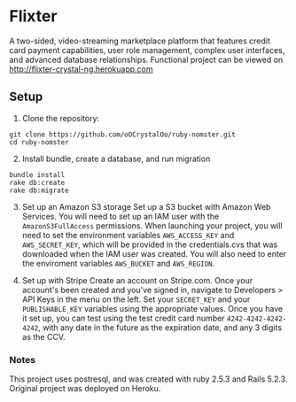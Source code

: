 # Flixter

A two-sided, video-streaming marketplace platform that features credit card payment capabilities, user role management, complex user interfaces, and advanced database relationships.
Functional project can be viewed on http://flixter-crystal-ng.herokuapp.com

## Setup
1. Clone the repository:
``` 
git clone https://github.com/oOCrystalOo/ruby-nomster.git
cd ruby-nomster
```
	
2. Install bundle, create a database, and run migration
``` 
bundle install
rake db:create
rake db:migrate
```

3. Set up an Amazon S3 storage
Set up a S3 bucket with Amazon Web Services. You will need to set up an IAM user with the `AmazonS3FullAccess` permissions. 
When launching your project, you will need to set the environment variables `AWS_ACCESS_KEY` and `AWS_SECRET_KEY`, which will be provided in the credentials.cvs that was downloaded when the IAM user was created.
You will also need to enter the enviroment variables `AWS_BUCKET` and `AWS_REGION`.

4. Set up with Stripe
Create an account on Stripe.com. Once your account's been created and you've signed in, navigate to Developers > API Keys in the menu on the left.
Set your `SECRET_KEY` and your `PUBLISHABLE_KEY` variables using the appropriate values.
Once you have it set up, you can test using the test credit card number `4242-4242-4242-4242`, with any date in the future as the expiration date, and any 3 digits as the CCV.
	
### Notes
This project uses postresql, and was created with ruby 2.5.3 and Rails 5.2.3.
Original project was deployed on Heroku.